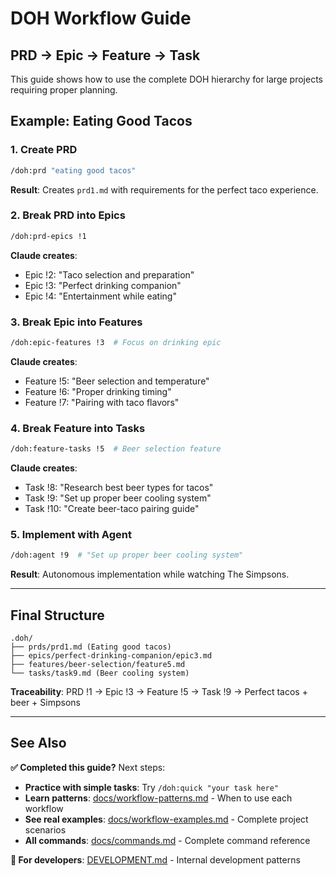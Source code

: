 # DOH Workflow Guide

## PRD → Epic → Feature → Task

This guide shows how to use the complete DOH hierarchy for large projects requiring proper planning.

## Example: Eating Good Tacos

### 1. Create PRD

```bash
/doh:prd "eating good tacos"
```

**Result**: Creates `prd1.md` with requirements for the perfect taco experience.

### 2. Break PRD into Epics

```bash
/doh:prd-epics !1
```

**Claude creates**:

- Epic !2: "Taco selection and preparation"
- Epic !3: "Perfect drinking companion"
- Epic !4: "Entertainment while eating"

### 3. Break Epic into Features

```bash
/doh:epic-features !3  # Focus on drinking epic
```

**Claude creates**:

- Feature !5: "Beer selection and temperature"
- Feature !6: "Proper drinking timing"
- Feature !7: "Pairing with taco flavors"

### 4. Break Feature into Tasks

```bash
/doh:feature-tasks !5  # Beer selection feature
```

**Claude creates**:

- Task !8: "Research best beer types for tacos"
- Task !9: "Set up proper beer cooling system"
- Task !10: "Create beer-taco pairing guide"

### 5. Implement with Agent

```bash
/doh:agent !9  # "Set up proper beer cooling system"
```

**Result**: Autonomous implementation while watching The Simpsons.

---

## Final Structure

```text
.doh/
├── prds/prd1.md (Eating good tacos)
├── epics/perfect-drinking-companion/epic3.md
├── features/beer-selection/feature5.md
└── tasks/task9.md (Beer cooling system)
```

**Traceability**: PRD !1 → Epic !3 → Feature !5 → Task !9 → Perfect tacos + beer + Simpsons

---

## See Also

**✅ Completed this guide?** Next steps:

- **Practice with simple tasks**: Try `/doh:quick "your task here"`  
- **Learn patterns**: [docs/workflow-patterns.md](./docs/workflow-patterns.md) - When to use each workflow  
- **See real examples**: [docs/workflow-examples.md](./docs/workflow-examples.md) - Complete project scenarios  
- **All commands**: [docs/commands.md](./docs/commands.md) - Complete command reference

**🔧 For developers**: [DEVELOPMENT.md](./DEVELOPMENT.md) - Internal development patterns
